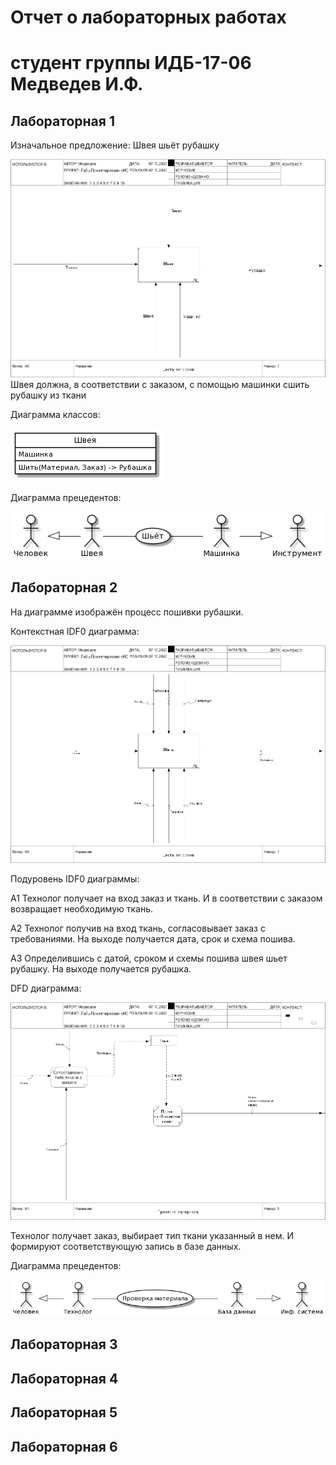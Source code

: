 # Отчет о лабораторных работах
# студент группы ИДБ-17-06 Медведев И.Ф.

## Лабораторная 1

Изначальное предложение: Швея шьёт рубашку

![none](https://github.com/IlyaMedvedew/Medvedew.github.io/blob/main/Lab_1/IDEF0.png)
Швея должна, в соответствии с заказом, с помощью машинки сшить рубашку из ткани

Диаграмма классов:

![none](https://github.com/IlyaMedvedew/Medvedew.github.io/blob/main/Lab_1/uml1.png)

Диаграмма прецедентов:

![none](https://github.com/IlyaMedvedew/Medvedew.github.io/blob/main/Lab_1/uml2.png)

## Лабораторная 2

На диаграмме изображён процесс пошивки рубашки.

Контекстная IDF0 диаграмма:

![none](https://github.com/IlyaMedvedew/Medvedew.github.io/blob/main/Lab_2/IDEF0_A0.png)

Подуровень IDF0 диаграммы:



A1 Технолог получает на вход заказ и ткань. И в соответствии с заказом возвращает необходимую ткань.

A2 Технолог получив на вход ткань, согласовывает заказ с требованиями. На выходе получается дата, срок и схема пошива.

A3 Определившись с датой, сроком и схемы пошива швея шьет рубашку. На выходе получается рубашка.


DFD диаграмма:

![none](https://github.com/IlyaMedvedew/Medvedew.github.io/blob/main/Lab_2/DFD.png)

Технолог получает заказ, выбирает тип ткани указанный в нем. И формируют соответствующую запись в базе данных.

Диаграмма прецедентов:

![none](https://github.com/IlyaMedvedew/Medvedew.github.io/blob/main/Lab_2/UML.png)

## Лабораторная 3

## Лабораторная 4

## Лабораторная 5

## Лабораторная 6
